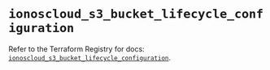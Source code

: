 # `ionoscloud_s3_bucket_lifecycle_configuration`

Refer to the Terraform Registry for docs: [`ionoscloud_s3_bucket_lifecycle_configuration`](https://registry.terraform.io/providers/ionos-cloud/ionoscloud/6.5.2/docs/resources/s3_bucket_lifecycle_configuration).
